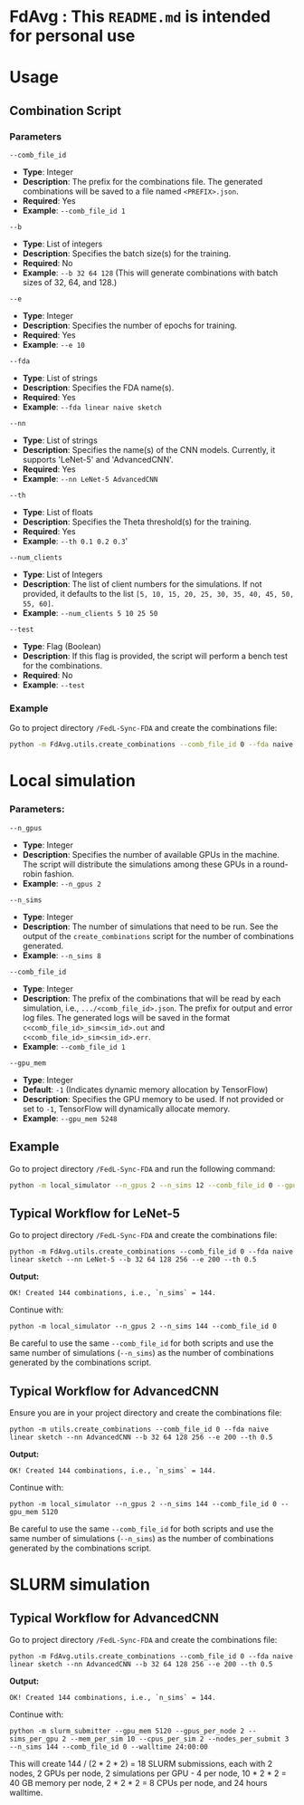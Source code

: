 # FdAvg : This `README.md` is intended for personal use

# Usage

## Combination Script

### Parameters
`--comb_file_id`

- **Type**: Integer
- **Description**: The prefix for the combinations file. The generated combinations will be saved to a file named `<PREFIX>.json`.
- **Required**: Yes
- **Example**: `--comb_file_id 1`

`--b`

- **Type**: List of integers
- **Description**: Specifies the batch size(s) for the training.
- **Required**: No
- **Example**: `--b 32 64 128` (This will generate combinations with batch sizes of 32, 64, and 128.)

`--e`

- **Type**: Integer
- **Description**: Specifies the number of epochs for training.
- **Required**: Yes
- **Example**: `--e 10`

`--fda`

- **Type**: List of strings
- **Description**: Specifies the FDA name(s). 
- **Required**: Yes
- **Example**: `--fda linear naive sketch`

`--nn`

- **Type**: List of strings
- **Description**: Specifies the name(s) of the CNN models. Currently, it supports 'LeNet-5' and 'AdvancedCNN'.
- **Required**: Yes
- **Example**: `--nn LeNet-5 AdvancedCNN`

`--th`

- **Type**: List of floats
- **Description**: Specifies the Theta threshold(s) for the training.
- **Required**: Yes
- **Example**: `--th 0.1 0.2 0.3`'

`--num_clients`

- **Type**: List of Integers
- **Description**: The list of client numbers for the simulations. If not provided, it defaults to the list `[5, 10, 15, 20, 25, 30, 35, 40, 45, 50, 55, 60]`.
- **Example**: `--num_clients 5 10 25 50`

`--test`

- **Type**: Flag (Boolean)
- **Description**: If this flag is provided, the script will perform a bench test for the combinations.
- **Required**: No
- **Example**: `--test`

### Example
Go to project directory `/FedL-Sync-FDA` and create the combinations file:
```bash
python -m FdAvg.utils.create_combinations --comb_file_id 0 --fda naive sketch --nn LeNet-5 --b 32 64 128 --e 50 --th 0.5 1.0
```

# Local simulation

### Parameters:

`--n_gpus`

- **Type**: Integer
- **Description**: Specifies the number of available GPUs in the machine. The script will distribute the simulations among these GPUs in a round-robin fashion.
- **Example**: `--n_gpus 2`

`--n_sims`

- **Type**: Integer
- **Description**: The number of simulations that need to be run. See the output of the `create_combinations` script for the number of combinations generated.
- **Example**: `--n_sims 8`

`--comb_file_id`

- **Type**: Integer
- **Description**: The prefix of the combinations that will be read by each simulation, i.e., `.../<comb_file_id>.json`. The prefix for output and error log files. The generated logs will be saved in the format `c<comb_file_id>_sim<sim_id>.out` and `c<comb_file_id>_sim<sim_id>.err`.
- **Example**: `--comb_file_id 1`

`--gpu_mem`

- **Type**: Integer
- **Default**: `-1` (Indicates dynamic memory allocation by TensorFlow)
- **Description**: Specifies the GPU memory to be used. If not provided or set to `-1`, TensorFlow will dynamically allocate memory.
- **Example**: `--gpu_mem 5248`


## Example
Go to project directory `/FedL-Sync-FDA` and run the following command:
```bash
python -m local_simulator --n_gpus 2 --n_sims 12 --comb_file_id 0 --gpu_mem 5248
```

## Typical Workflow for LeNet-5

Go to project directory `/FedL-Sync-FDA` and create the combinations file:

```shell
python -m FdAvg.utils.create_combinations --comb_file_id 0 --fda naive linear sketch --nn LeNet-5 --b 32 64 128 256 --e 200 --th 0.5
```
**Output:**
```
OK! Created 144 combinations, i.e., `n_sims` = 144.
```
Continue with:
```shell
python -m local_simulator --n_gpus 2 --n_sims 144 --comb_file_id 0
```

Be careful to use the same `--comb_file_id` for both scripts and use the same number of simulations (`--n_sims`) 
as the number of combinations generated by the combinations script.

## Typical Workflow for AdvancedCNN

Ensure you are in your project directory and create the combinations file:

```shell
python -m utils.create_combinations --comb_file_id 0 --fda naive linear sketch --nn AdvancedCNN --b 32 64 128 256 --e 200 --th 0.5
```
**Output:**
```
OK! Created 144 combinations, i.e., `n_sims` = 144.
```
Continue with:
```shell
python -m local_simulator --n_gpus 2 --n_sims 144 --comb_file_id 0 --gpu_mem 5120
```

Be careful to use the same `--comb_file_id` for both scripts and use the same number of simulations (`--n_sims`) 
as the number of combinations generated by the combinations script.

# SLURM simulation

## Typical Workflow for AdvancedCNN

Go to project directory `/FedL-Sync-FDA` and create the combinations file:

```shell
python -m FdAvg.utils.create_combinations --comb_file_id 0 --fda naive linear sketch --nn AdvancedCNN --b 32 64 128 256 --e 200 --th 0.5
```
**Output:**
```
OK! Created 144 combinations, i.e., `n_sims` = 144.
```
Continue with:
```shell
python -m slurm_submitter --gpu_mem 5120 --gpus_per_node 2 --sims_per_gpu 2 --mem_per_sim 10 --cpus_per_sim 2 --nodes_per_submit 3 --n_sims 144 --comb_file_id 0 --walltime 24:00:00
```

This will create 144 / (2 * 2 * 2) = 18 SLURM submissions, each with 2 nodes, 2 GPUs per node, 2 simulations per GPU - 4 per node, 10 * 2 * 2 = 40 GB memory per node, 2 * 2 * 2 = 8 CPUs per node, and 24 hours walltime.